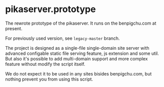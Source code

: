 # pikaserver.prototype

The rewrote prototype of the pikaserver. It runs on the benpigchu.com at present.

For previously used version, see `legacy-master` branch.

The project is designed as a single-file single-domain site server with advanced configable static file serving feature, js extension and some util. But also it's possible to add multi-domain support and more complex feature without modify the script itself.

We do not expect it to be used in any sites bisides benpigchu.com, but nothing prevent you from using this script.